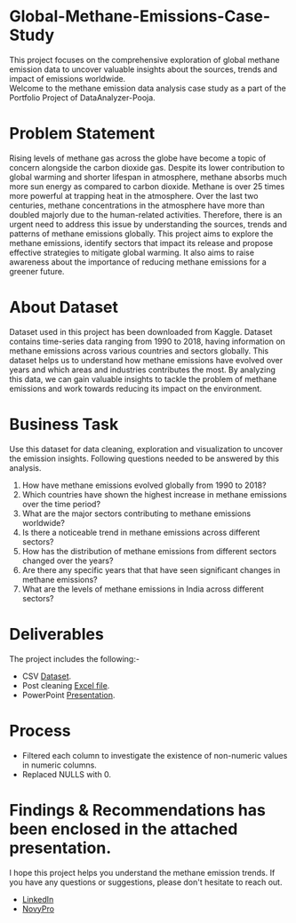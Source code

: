 # Global-Methane-Emissions-Case-Study
This project focuses on the comprehensive exploration of global methane emission data to uncover valuable insights about the sources, trends and impact of emissions worldwide.  
Welcome to the methane emission data analysis case study as a part of the Portfolio Project of DataAnalyzer-Pooja. 

# Problem Statement 
Rising levels of methane gas across the globe have become a topic of concern alongside the carbon dioxide gas. Despite its lower contribution to global warming and shorter lifespan in atmosphere, methane absorbs much more sun energy as compared to carbon dioxide. Methane is over 25 times more powerful at trapping heat in the atmosphere. Over the last two centuries, methane concentrations in the atmosphere have more than doubled majorly due to the human-related activities. Therefore, there is an urgent need to address this issue by understanding the sources, trends and patterns of methane emissions globally. This project aims to explore the methane emissions, identify sectors that impact its release and propose effective strategies to mitigate global warming. It also aims to raise awareness about the importance of reducing methane emissions for a greener future.

# About Dataset
Dataset used in this project has been downloaded from Kaggle. Dataset contains time-series data ranging from 1990 to 2018, having information on methane emissions across various countries and sectors globally. This dataset helps us to understand how methane emissions have evolved over years and which areas and industries contributes the most. By analyzing this data, we can gain valuable insights to tackle the problem of methane emissions and work towards reducing its impact on the environment.

# Business Task
 Use this dataset for data cleaning, exploration and visualization to uncover the emission insights. Following questions needed to be answered by this analysis.
 1. How have methane emissions evolved globally from 1990 to 2018?
 2. Which countries have shown the highest increase in methane emissions over the time period?
 3. What are the major sectors contributing to methane emissions worldwide?
 4. Is there a noticeable trend in methane emissions across different sectors?
 5. How has the distribution of methane emissions from different sectors changed over the years?
 6. Are there any specific years that that have seen significant changes in methane emissions?
 7. What are the levels of methane emissions in India across different sectors?

# Deliverables
The project includes the following:-
- CSV [Dataset](https://www.kaggle.com/datasets/kkhandekar/methane-emissions-across-the-world-19902018).
- Post cleaning [Excel file](https://github.com/DataAnalyzer-Pooja/Global-Methane-Emissions-Case-Study/blob/main/methane_emission_post_cleaned_file.xlsx).
- PowerPoint [Presentation](https://github.com/DataAnalyzer-Pooja/Global-Methane-Emissions-Case-Study/blob/main/Global_methane_emission_ppt.pptx).

# Process
- Filtered each column to investigate the existence of non-numeric values in numeric columns.
- Replaced NULLS with 0. 

# Findings & Recommendations has been enclosed in the attached presentation. 

I hope this project helps you understand the methane emission trends. If you have any questions or suggestions, please don't hesitate to reach out.  
- [LinkedIn](https://www.linkedin.com/in/contact-analyzer-pooja-verma)  
- [NovyPro](https://www.novypro.com/profile_projects/poojaverma)




